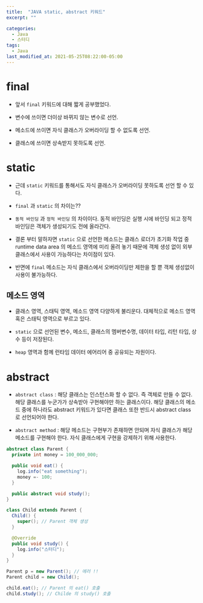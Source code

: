 ```yaml
---
title:  "JAVA static, abstract 키워드"
excerpt: ""

categories:
  - Java
  - 스터디
tags:
  - Java
last_modified_at: 2021-05-25T08:22:00-05:00
---
```



# final

- 앞서 `final` 키워드에 대해 짧게 공부했었다. 

- 변수에 쓰이면 더이상 바뀌지 않는 변수로 선언.

- 메소드에 쓰이면 자식 클래스가 오버라이딩 할 수 없도록 선언.

- 클래스에 쓰이면 상속받지 못하도록 선언.


# static

- 근데 `static` 키워드를 통해서도 자식 클래스가 오버라이딩 못하도록 선언 할 수 있다.

- `final` 과 `static` 의 차이는??

- `동적 바인딩` 과 `정적 바인딩` 의 차이이다. 동적 바인딩은 실행 시에 바인딩 되고 정적 바인딩은 객체가 생성되기도 전에 올라간다.

- 결론 부터 말하자면 `static` 으로 선언한 메소드는 클래스 로더가 초기화 작업 중 runtime data area 의 메소드 영역에 미리 올려 놓기 때문에 객체 생성 없이 외부 클래스에서 사용이 가능하다는 차이점이 있다.

- 반면에 `final` 메소드는 자식 클래스에서 오버라이딩만 제한을 할 뿐 객체 생성없이 사용이 불가능하다.

## 메소드 영역

- 클래스 영역, 스태틱 영역, 메소드 영역 다양하게 불리운다. 대체적으로 메소드 영역 혹은 스태틱 영역으로 부르고 있다.

- `static` 으로 선언된 변수, 메소드, 클래스의 멤버변수명, 데이터 타입, 리턴 타입, 상수 등이 저장된다.

- `heap` 영역과 함께 런타임 데이터 에어리어 중 공유되는 자원이다.


# abstract

- `abstract class` : 해당 클래스는 인스턴스화 할 수 없다. 즉 객체로 만들 수 없다. 해당 클래스를 누군가가 상속받아 구현해야만 하는 클래스이다. 해당 클래스의 메소드 중에 하나라도 abstract 키워드가 있다면 클래스 또한 반드시 abstract class 로 선언되어야 한다.

- `abstract method` : 해당 메소드는 구현부가 존재하면 안되며 자식 클래스가 해당 메소드를 구현해야 한다. 자식 클래스에게 구현을 강제하기 위해 사용한다.

```java
abstract class Parent {
  private int money = 100_000_000;

  public void eat() {
    log.info("eat something");
    money =- 100;
  }

  public abstract void study();
}

class Child extends Parent {
  Child() {
    super(); // Parent 객체 생성
  }

  @Override
  public void study() {
    log.info("스터디");
  }
}

Parent p = new Parent(); // 에러 !!
Parent child = new Child();

child.eat(); // Parent 의 eat() 호출
child.study(); // Childe 의 study() 호출
```
